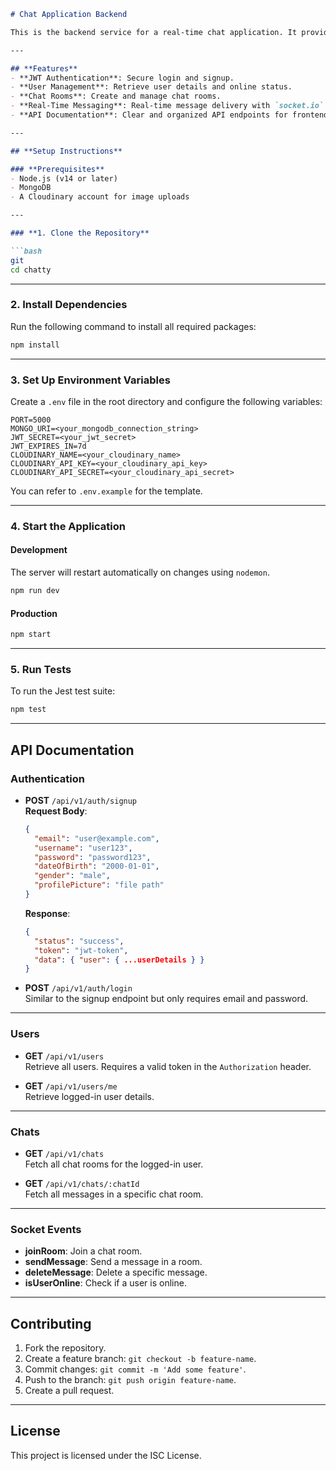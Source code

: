 ```markdown
# Chat Application Backend

This is the backend service for a real-time chat application. It provides user authentication, messaging functionality, and a RESTful API for integration with the frontend. The application uses MongoDB as the database and includes WebSocket support via `socket.io` for real-time messaging.

---

## **Features**
- **JWT Authentication**: Secure login and signup.
- **User Management**: Retrieve user details and online status.
- **Chat Rooms**: Create and manage chat rooms.
- **Real-Time Messaging**: Real-time message delivery with `socket.io`.
- **API Documentation**: Clear and organized API endpoints for frontend integration.

---

## **Setup Instructions**

### **Prerequisites**
- Node.js (v14 or later)
- MongoDB
- A Cloudinary account for image uploads

---

### **1. Clone the Repository**

```bash
git
cd chatty
```

---

### **2. Install Dependencies**

Run the following command to install all required packages:

```bash
npm install
```

---

### **3. Set Up Environment Variables**

Create a `.env` file in the root directory and configure the following variables:

```env
PORT=5000
MONGO_URI=<your_mongodb_connection_string>
JWT_SECRET=<your_jwt_secret>
JWT_EXPIRES_IN=7d
CLOUDINARY_NAME=<your_cloudinary_name>
CLOUDINARY_API_KEY=<your_cloudinary_api_key>
CLOUDINARY_API_SECRET=<your_cloudinary_api_secret>
```

You can refer to `.env.example` for the template.

---

### **4. Start the Application**

#### **Development**
The server will restart automatically on changes using `nodemon`.

```bash
npm run dev
```

#### **Production**
```bash
npm start
```

---

### **5. Run Tests**

To run the Jest test suite:

```bash
npm test
```

---

## **API Documentation**

### **Authentication**
- **POST** `/api/v1/auth/signup`  
  **Request Body**:
  ```json
  {
    "email": "user@example.com",
    "username": "user123",
    "password": "password123",
    "dateOfBirth": "2000-01-01",
    "gender": "male",
    "profilePicture": "file path"
  }
  ```
  **Response**:
  ```json
  {
    "status": "success",
    "token": "jwt-token",
    "data": { "user": { ...userDetails } }
  }
  ```

- **POST** `/api/v1/auth/login`  
  Similar to the signup endpoint but only requires email and password.

---

### **Users**
- **GET** `/api/v1/users`  
  Retrieve all users. Requires a valid token in the `Authorization` header.

- **GET** `/api/v1/users/me`  
  Retrieve logged-in user details.

---

### **Chats**
- **GET** `/api/v1/chats`  
  Fetch all chat rooms for the logged-in user.

- **GET** `/api/v1/chats/:chatId`  
  Fetch all messages in a specific chat room.

---

### **Socket Events**
- **joinRoom**: Join a chat room.
- **sendMessage**: Send a message in a room.
- **deleteMessage**: Delete a specific message.
- **isUserOnline**: Check if a user is online.

---

## **Contributing**

1. Fork the repository.
2. Create a feature branch: `git checkout -b feature-name`.
3. Commit changes: `git commit -m 'Add some feature'`.
4. Push to the branch: `git push origin feature-name`.
5. Create a pull request.

---

## **License**
This project is licensed under the ISC License.
```